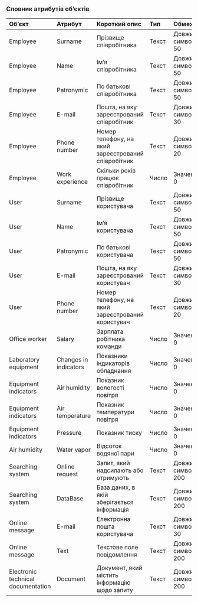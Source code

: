 ### Словник атрибутів об’єктів
|Обʼєкт|Атрибут|Короткий опис|Тип|Обмеження|
|:-|:-|:-|:-|:-|
|Employee|Surname|Прізвище співробітника|Текст|Довжина символів < 50|
|Employee|Name|Імʼя співробітника|Текст|Довжина символів < 50|
|Employee|Patronymic|По батькові співробітника|Текст|Довжина символів < 50|
|Employee|E-mail|Пошта, на яку зареєстрований співробітник|Текст|Довжина символів < 30|
|Employee|Phone number|Номер телефону, на який зареєстрований співробітник|Текст|Довжина символів < 20|
|Employee|Work experience|Скільки років працює співробітник|Число|Значення > 0|
|User|Surname|Прізвище користувача|Текст|Довжина символів < 50|
|User|Name|Імʼя користувача|Текст|Довжина символів < 50|
|User|Patronymic|По батькові користувача|Текст|Довжина символів < 50|
|User|E-mail|Пошта, на яку зареєстрований користувач|Текст|Довжина символів < 30|
|User|Phone number|Номер телефону, на який зареєстрований користувач|Текст|Довжина символів < 20|
|Office worker|Salary|Зарплата робітника команди|Число|Значення > 0|
|Laboratory equipment|Changes in indicators|Показники індикаторів обладнання|Число|Значення > 0|
|Equipment indicators|Air humidity|Показник вологості повітря|Число|Значення > 0|
|Equipment indicators|Air temperature|Показник температури повітря|Число|Значення > 0|
|Equipment indicators|Pressure|Показник тиску|Число|Значення > 0|
|Air humidity|Water vapor|Відсоток водяної пари|Число|Значення > 0|
|Searching system|Online request|Запит, який надсилають або отримують|Текст|Довжина символів < 200|
|Searching system|DataBase|База даних, в якій зберігається інформація|Текст|Довжина символів < 200|
|Online message|E-mail|Електронна пошта користувача|Текст|Довжина символів < 30|
|Online message|Text|Текстове поле повідомлення|Текст|Довжина символів < 200|
|Electronic technical documentation|Document|Документ, який містить інформацію щодо запиту|Текст|Довжина символів < 200|
